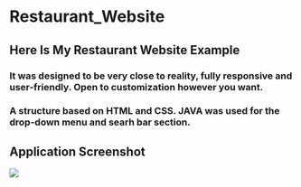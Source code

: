 # Restaurant_Website


<h2>Here Is My Restaurant Website Example</h2>

<h3>It was designed to be very close to reality, fully responsive and user-friendly. Open to customization however you want.</h3>

<h3>A structure based on HTML and CSS. JAVA was used for the drop-down menu and searh bar section.</h3>

<h2>Application Screenshot</h2>


![](restaurant_website.gif)
